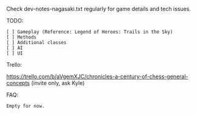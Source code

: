 Check dev-notes-nagasaki.txt regularly for game details and tech issues.

TODO:

	[ ] Gameplay (Reference: Legend of Heroes: Trails in the Sky)
	[ ] Methods
	[ ] Additional classes
	[ ] AI
	[ ] UI

Trello:

https://trello.com/b/aVgemXJC/chronicles-a-century-of-chess-general-concepts (invite only, ask Kyle)


FAQ:

	Empty for now.